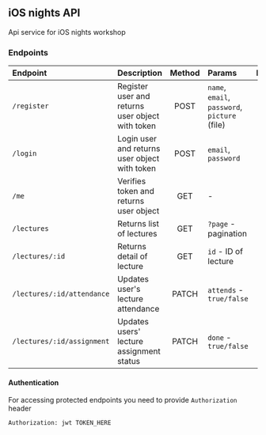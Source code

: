 ## iOS nights API
Api service for iOS nights workshop

### Endpoints

| Endpoint | Description | Method | Params | Protected |
| :---------- |:------------| :-----:| :---- | :----: |
| `/register` | Register user and returns user object with token | POST | `name`, `email`, `password`, `picture` (file)| - |
| `/login` | Login user and returns user object with token | POST | `email`, `password` | - |
| `/me` | Verifies token and returns user object | GET | - | Token |
| `/lectures`   | Returns list of lectures | GET | `?page` - pagination | Token | 
| `/lectures/:id` | Returns detail of lecture |   GET | `id` - ID of lecture | Token |
| `/lectures/:id/attendance` | Updates user's lecture attendance | PATCH | `attends` - `true/false`| Token |
| `/lectures/:id/assignment` | Updates users' lecture assignment status | PATCH | `done` - `true/false` | Token |

#### Authentication
For accessing protected endpoints you need to provide `Authorization` header

`Authorization: jwt TOKEN_HERE`
